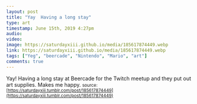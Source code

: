 ```yaml
---
layout: post
title: "Yay  Having a long stay"
type: art
timestamp: June 15th, 2019 4:27pm
audio: 
video: 
image: https://saturdayxiii.github.io/media/185617874449.webp
link: https://saturdayxiii.github.io/media/185617874449.webp
tags: ["Yeg", "beercade", "Nintendo", "Mario", "art"]
comments: true
---
```

Yay!  Having a long stay at Beercade for the Twitch meetup and they put out art supplies.  Makes me happy.
<small>source: [https://saturdayxiii.tumblr.com/post/185617874449](https://saturdayxiii.tumblr.com/post/185617874449)</small>